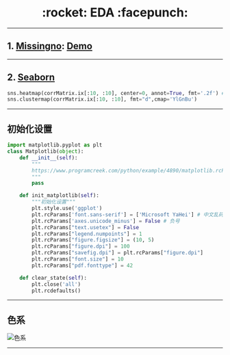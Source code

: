 <h1 align = "center">:rocket: EDA :facepunch:</h1>

---
## 1. [Missingno][1]: [Demo][3]

---
## 2. [Seaborn][2]
```python
sns.heatmap(corrMatrix.ix[:10, :10], center=0, annot=True, fmt='.2f') #  cmap='rainbow'
sns.clustermap(corrMatrix.ix[:10, :10], fmt="d",cmap='YlGnBu')
```
---
## 初始化设置
```python
import matplotlib.pyplot as plt
class Matplotlib(object):
    def __init__(self):
        """
        https://www.programcreek.com/python/example/4890/matplotlib.rcParams
        """
        pass

    def init_matplotlib(self):
        """初始化设置"""
        plt.style.use('ggplot')
        plt.rcParams['font.sans-serif'] = ['Microsoft YaHei'] # 中文乱码的处理
        plt.rcParams['axes.unicode_minus'] = False # 负号
        plt.rcParams["text.usetex"] = False
        plt.rcParams["legend.numpoints"] = 1
        plt.rcParams["figure.figsize"] = (10, 5)
        plt.rcParams["figure.dpi"] = 100
        plt.rcParams["savefig.dpi"] = plt.rcParams["figure.dpi"]
        plt.rcParams["font.size"] = 10
        plt.rcParams["pdf.fonttype"] = 42

    def clear_state(self):
        plt.close('all')
        plt.rcdefaults()
```

---
## 色系
![色系][4]










---
[1]: https://github.com/ResidentMario/missingno
[2]: https://github.com/Jie-Yuan/2_DataMining/tree/master/1_DataExploration/3_Seaborn
[3]: https://github.com/Jie-Yuan/DataMining/blob/master/1_DataExploration/4_Missingno/README.md
[4]: http://image.sciencenet.cn/album/201205/24/174610e77x998p3s3wy9p8.png

